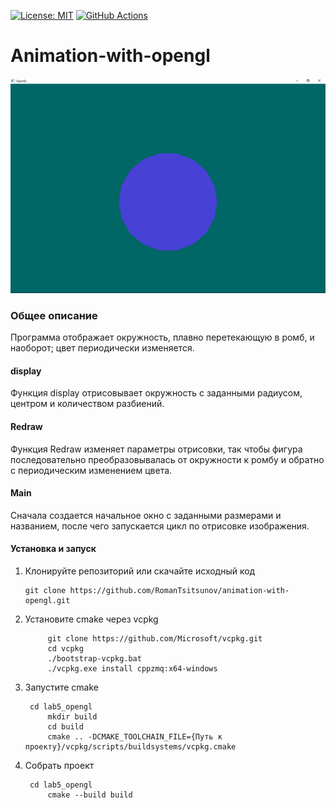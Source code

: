 [![License: MIT](https://img.shields.io/badge/License-MIT-yellow.svg)](https://opensource.org/licenses/MIT)
[![GitHub Actions](https://github.com/RomanTsitsunov/animation-with-opengl/actions/workflows/workflow.yml/badge.svg)](https://github.com/RomanTsitsunov/animation-with-opengl/actions/workflows/workflow.yml)
# Animation-with-opengl
![gif2](https://github.com/RomanTsitsunov/animation-with-opengl/blob/main/data/g.gif)
### Общее описание
<div>
Программа отображает окружность, плавно перетекающую в ромб, и наоборот;
цвет периодически изменяется.<br>
</div>

#### display
Функция display отрисовывает окружность с заданными
радиусом, центром и количеством разбиений.
#### Redraw
Функция Redraw изменяет параметры отрисовки, так чтобы фигура
последовательно преобразовывалась от окружности к ромбу и обратно
с периодическим изменением цвета.
#### Main
Сначала создается начальное окно с заданными размерами и названием, после чего запускается цикл по отрисовке изображения.
#### Установка и запуск
1. Клонируйте репозиторий или скачайте исходный код
   ```
   git clone https://github.com/RomanTsitsunov/animation-with-opengl.git
   ```
2. Установите cmake через vcpkg
   ```
        git clone https://github.com/Microsoft/vcpkg.git
        cd vcpkg
        ./bootstrap-vcpkg.bat
        ./vcpkg.exe install cppzmq:x64-windows
   ```
3. Запустите cmake
   ```
	cd lab5_opengl
        mkdir build
        cd build
        cmake .. -DCMAKE_TOOLCHAIN_FILE={Путь к проекту}/vcpkg/scripts/buildsystems/vcpkg.cmake
   ```
4. Собрать проект
   ```
	cd lab5_opengl
        cmake --build build
   ```